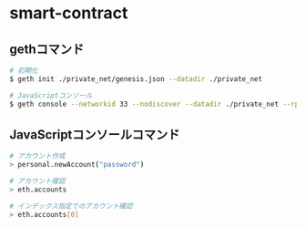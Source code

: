 # smart-contract

## gethコマンド
```bash
# 初期化
$ geth init ./private_net/genesis.json --datadir ./private_net

# JavaScriptコンソール
$ geth console --networkid 33 --nodiscover --datadir ./private_net --rpc --rpcaddr "localhost" --rpcport "8545" --rpccorsdomain "*" --rpcapi "eth,net,web3,personal" --targetgaslimit "20000000" 2>> ./private_net/error.log
```

## JavaScriptコンソールコマンド
```bash
# アカウント作成
> personal.newAccount("password")

# アカウント確認
> eth.accounts

# インデックス指定でのアカウント確認
> eth.accounts[0]
```